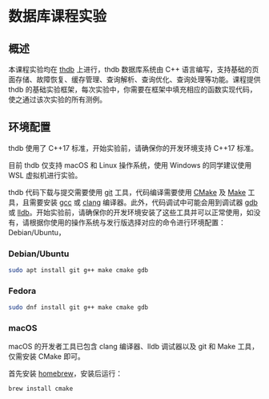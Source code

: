 # 数据库课程实验

## 概述

本课程实验均在 [thdb](https://github.com/thu-db/thdb) 上进行，thdb 数据库系统由 C++ 语言编写，支持基础的页面存储、故障恢复、缓存管理、查询解析、查询优化、查询处理等功能。课程提供 thdb 的基础实验框架，每次实验中，你需要在框架中填充相应的函数实现代码，使之通过该次实验的所有测例。

## 环境配置

thdb 使用了 C++17 标准，开始实验前，请确保你的开发环境支持 C++17 标准。

目前 thdb 仅支持 macOS 和 Linux 操作系统，使用 Windows 的同学建议使用 WSL 虚拟机进行实验。

thdb 代码下载与提交需要使用 [git](https://git-scm.com/) 工具，代码编译需要使用 [CMake](https://cmake.org/) 及 [Make](https://www.gnu.org/software/make/) 工具，且需要安装 [gcc](https://gcc.gnu.org/) 或 [clang](https://clang.llvm.org/) 编译器。此外，代码调试中可能会用到调试器 [gdb](https://www.sourceware.org/gdb/) 或 [lldb](https://lldb.llvm.org/)。开始实验前，请确保你的开发环境安装了这些工具并可以正常使用，如没有，请根据你使用的操作系统与发行版选择对应的命令进行环境配置：Debian/Ubuntu，

### Debian/Ubuntu

```bash
sudo apt install git g++ make cmake gdb
```

### Fedora

```bash
sudo dnf install git g++ make cmake gdb
```

### macOS

macOS 的开发者工具已包含 clang 编译器、lldb 调试器以及 git 和 Make 工具，仅需安装 CMake 即可。

首先安装 [homebrew](https://brew.sh/)，安装后运行：

```bash
brew install cmake
```
